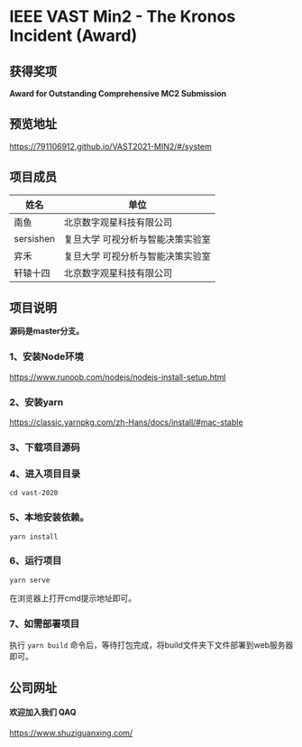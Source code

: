 # IEEE VAST Min2 - The Kronos Incident (Award)

## 获得奖项

**Award for Outstanding Comprehensive MC2 Submission**

## 预览地址

https://791106912.github.io/VAST2021-MIN2/#/system

## 项目成员

| 姓名      | 单位                              |
| --------- | --------------------------------- |
| 南鱼      | 北京数字观星科技有限公司          |
| sersishen | 复旦大学 可视分析与智能决策实验室 |
| 弈禾      | 复旦大学 可视分析与智能决策实验室 |
| 轩辕十四  | 北京数字观星科技有限公司          |



## 项目说明

**源码是master分支。**

###  1、安装Node环境

https://www.runoob.com/nodejs/nodejs-install-setup.html

### 2、安装yarn

https://classic.yarnpkg.com/zh-Hans/docs/install/#mac-stable

### 3、下载项目源码

### 4、进入项目目录

```
cd vast-2020
```

### 5、本地安装依赖。

```
yarn install
```

### 6、运行项目

```
yarn serve
```

在浏览器上打开cmd提示地址即可。

### 7、如需部署项目

执行 `yarn build` 命令后，等待打包完成，将build文件夹下文件部署到web服务器即可。

## 公司网址

#### 欢迎加入我们 QAQ

https://www.shuziguanxing.com/

